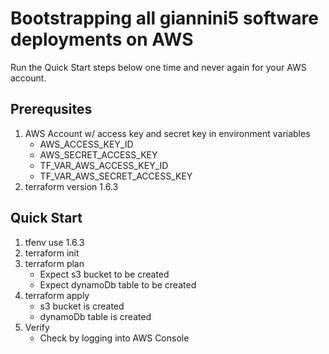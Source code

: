 # Bootstrapping all giannini5 software deployments on AWS
Run the Quick Start steps below one time and never again for your AWS account.

## Prerequsites
1. AWS Account w/ access key and secret key in environment variables
    - AWS_ACCESS_KEY_ID
    - AWS_SECRET_ACCESS_KEY
    - TF_VAR_AWS_ACCESS_KEY_ID
    - TF_VAR_AWS_SECRET_ACCESS_KEY
1. terraform version 1.6.3

## Quick Start
1. tfenv use 1.6.3
1. terraform init
2. terraform plan
    - Expect s3 bucket to be created
    - Expect dynamoDb table to be created
3. terraform apply
    - s3 bucket is created
    - dynamoDb table is created
4. Verify
    - Check by logging into AWS Console
